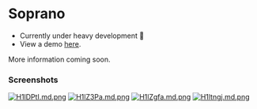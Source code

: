 # Soprano
- Currently under heavy development 👷
- View a demo <a href="https://soprano.williamhleucka.com" title="Soprano">here</a>.

More information coming soon.

### Screenshots

[![H1lDPtI.md.png](https://iili.io/H1lDPtI.md.png)](https://freeimage.host/i/H1lDPtI)
[![H1lZ3Pa.md.png](https://iili.io/H1lZ3Pa.md.png)](https://freeimage.host/i/H1lZ3Pa)
[![H1lZgfa.md.png](https://iili.io/H1lZgfa.md.png)](https://freeimage.host/i/H1lZgfa)
[![H1ltngj.md.png](https://iili.io/H1ltngj.md.png)](https://freeimage.host/i/H1ltngj)

